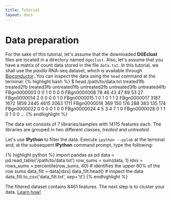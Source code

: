 ```yaml
---
title: Tutorial
layout: docs
---
```


Data preparation
================

For the sake of this tutorial, let's assume that the downloaded **DGEclust** files 
are located in a directory named `dgeclust`. Also, let's assume that you 
have a matrix of count data stored in the file `data.txt`. In this tutorial, we 
shall use the *pasilla* RNA-seq dataset, which is available through 
<a href="http://www.bioconductor.org/packages/release/data/experiment/html/pasilla.html" target="_blank">Bioconductor</a>. 
You can inspect the data using the `head` command at the terminal:
{% highlight bash %}
$ head /path/to/data.txt
treated1fb      treated2fb      treated3fb      untreated1fb    untreated2fb    untreated3fb    untreated4fb
FBgn0000003     0       0       1       0       0       0       0
FBgn0000008     78      46      43      47      89      53      27
FBgn0000014     2       0       0       0       0       1       0
FBgn0000015     1       0       1       0       1       1       2
FBgn0000017     3187    1672    1859    2445    4615    2063    1711
FBgn0000018     369     150     176     288     383     135     174
FBgn0000022     0       0       0       0       1       0       0
FBgn0000024     4       5       3       4       7       1       0
FBgn0000028     0       1       1       0       1       0       0
...
{% endhighlight %}

The data set consists of 7 libraries/samples with 14115 features each. The libraries are grouped in two different 
classes, *treated* and *untreated*. 

Let's use **IPython** to filter the data. Execute `ipython --pylab` at the terminal and, at the subsequent
**IPython** command prompt, type the following:

{% highlight python %}
import pandas as pd
data = pd.read_table('/path/to/data.txt')
row_sums = sum(data, 1)
idxs = rows_sums > percentile(row_sums, 40)  # identifies the upper 60% of the row sums
data_filt = data[idxs]
data_filt.head()    # inspect the data
data_filt.to_csv('data_filt.txt', sep='\t')
{% endhighlight %}

The filtered dataset contains 8461 features. The next step is to cluster your data. 
<a href="{{ site.baseurl }}{{ site.data.nav.docs.tut.clust.url }}">Learn how!</a>
